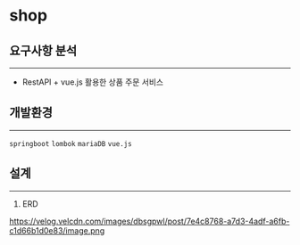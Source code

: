 # shop

## 요구사항 분석

---

- RestAPI + vue.js 활용한 상품 주문 서비스

## 개발환경

---

`springboot`  `lombok` `mariaDB` `vue.js`

## 설계

---

1. ERD

https://velog.velcdn.com/images/dbsgpwl/post/7e4c8768-a7d3-4adf-a6fb-c1d66b1d0e83/image.png
